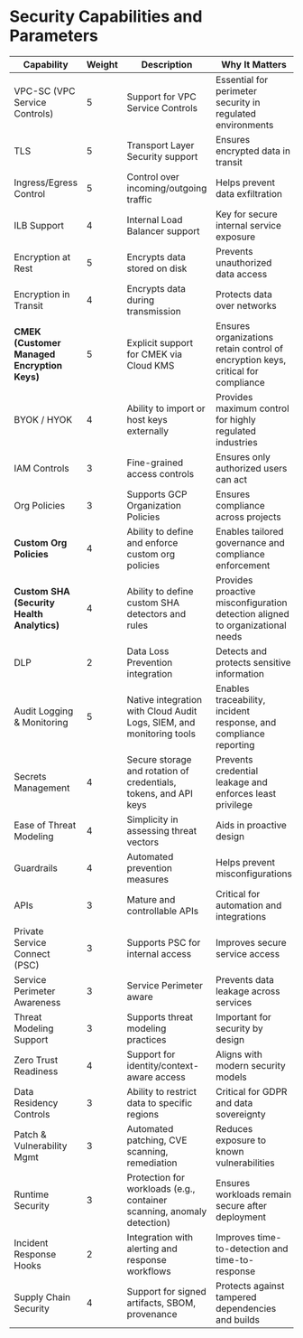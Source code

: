 # Security Capabilities and Parameters

| Capability                  | Weight | Description                                   | Why It Matters |
|------------------------------|--------|-----------------------------------------------|----------------|
| VPC-SC (VPC Service Controls) | 5      | Support for VPC Service Controls              | Essential for perimeter security in regulated environments |
| TLS                          | 5      | Transport Layer Security support              | Ensures encrypted data in transit |
| Ingress/Egress Control       | 5      | Control over incoming/outgoing traffic        | Helps prevent data exfiltration |
| ILB Support                  | 4      | Internal Load Balancer support                | Key for secure internal service exposure |
| Encryption at Rest           | 5      | Encrypts data stored on disk                  | Prevents unauthorized data access |
| Encryption in Transit        | 4      | Encrypts data during transmission             | Protects data over networks |
| **CMEK (Customer Managed Encryption Keys)** | 5 | Explicit support for CMEK via Cloud KMS       | Ensures organizations retain control of encryption keys, critical for compliance |
| BYOK / HYOK                  | 4      | Ability to import or host keys externally     | Provides maximum control for highly regulated industries |
| IAM Controls                 | 3      | Fine-grained access controls                  | Ensures only authorized users can act |
| Org Policies                 | 3      | Supports GCP Organization Policies            | Ensures compliance across projects |
| **Custom Org Policies**      | 4      | Ability to define and enforce custom org policies | Enables tailored governance and compliance enforcement |
| **Custom SHA (Security Health Analytics)** | 4 | Ability to define custom SHA detectors and rules | Provides proactive misconfiguration detection aligned to organizational needs |
| DLP                          | 2      | Data Loss Prevention integration              | Detects and protects sensitive information |
| Audit Logging & Monitoring   | 5      | Native integration with Cloud Audit Logs, SIEM, and monitoring tools | Enables traceability, incident response, and compliance reporting |
| Secrets Management           | 4      | Secure storage and rotation of credentials, tokens, and API keys | Prevents credential leakage and enforces least privilege |
| Ease of Threat Modeling      | 4      | Simplicity in assessing threat vectors        | Aids in proactive design |
| Guardrails                   | 4      | Automated prevention measures                 | Helps prevent misconfigurations |
| APIs                         | 3      | Mature and controllable APIs                  | Critical for automation and integrations |
| Private Service Connect (PSC)| 3      | Supports PSC for internal access              | Improves secure service access |
| Service Perimeter Awareness  | 3      | Service Perimeter aware                       | Prevents data leakage across services |
| Threat Modeling Support      | 3      | Supports threat modeling practices            | Important for security by design |
| Zero Trust Readiness         | 4      | Support for identity/context-aware access     | Aligns with modern security models |
| Data Residency Controls      | 3      | Ability to restrict data to specific regions  | Critical for GDPR and data sovereignty |
| Patch & Vulnerability Mgmt   | 3      | Automated patching, CVE scanning, remediation | Reduces exposure to known vulnerabilities |
| Runtime Security             | 3      | Protection for workloads (e.g., container scanning, anomaly detection) | Ensures workloads remain secure after deployment |
| Incident Response Hooks      | 2      | Integration with alerting and response workflows | Improves time-to-detection and time-to-response |
| Supply Chain Security        | 4      | Support for signed artifacts, SBOM, provenance | Protects against tampered dependencies and builds |
